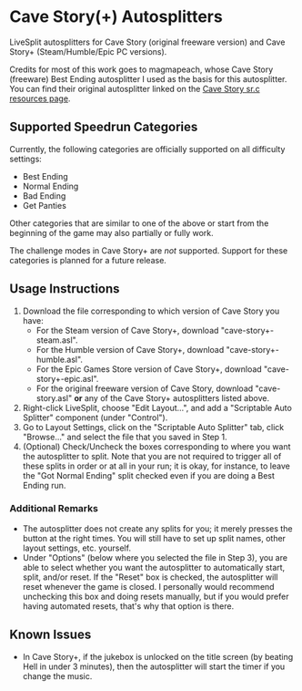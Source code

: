 # Cave Story(+) Autosplitters
LiveSplit autosplitters for Cave Story (original freeware version) and Cave Story+ (Steam/Humble/Epic PC versions).

Credits for most of this work goes to magmapeach, whose Cave Story (freeware) Best Ending autosplitter I used as the basis for this autosplitter.
You can find their original autosplitter linked on the [Cave Story sr.c resources page](https://www.speedrun.com/cave_story/resources).

## Supported Speedrun Categories
Currently, the following categories are officially supported on all difficulty settings:
- Best Ending
- Normal Ending
- Bad Ending
- Get Panties

Other categories that are similar to one of the above or start from the beginning of the game may also partially or fully work.

The challenge modes in Cave Story+ are *not* supported. Support for these categories is planned for a future release.

## Usage Instructions
1. Download the file corresponding to which version of Cave Story you have:
   * For the Steam version of Cave Story+, download "cave-story+-steam.asl".
   * For the Humble version of Cave Story+, download "cave-story+-humble.asl".
   * For the Epic Games Store version of Cave Story+, download "cave-story+-epic.asl".
   * For the original freeware version of Cave Story, download "cave-story.asl" **or** any of the Cave Story+ autosplitters listed above.
2. Right-click LiveSplit, choose "Edit Layout...", and add a "Scriptable Auto Splitter" component (under "Control").
3. Go to Layout Settings, click on the "Scriptable Auto Splitter" tab, click "Browse..." and select the file that you saved in Step 1.
4. (Optional) Check/Uncheck the boxes corresponding to where you want the autosplitter to split.
Note that you are not required to trigger all of these splits in order or at all in your run; it is okay, for instance, to leave the "Got Normal Ending" split checked even if you are doing a Best Ending run.

### Additional Remarks
- The autosplitter does not create any splits for you; it merely presses the button at the right times.
You will still have to set up split names, other layout settings, etc. yourself.
- Under "Options" (below where you selected the file in Step 3), you are able to select
whether you want the autosplitter to automatically start, split, and/or reset.
If the "Reset" box is checked, the autosplitter will reset whenever the game is closed.
I personally would recommend unchecking this box and doing resets manually, but if you
would prefer having automated resets, that's why that option is there.

## Known Issues

- In Cave Story+, if the jukebox is unlocked on the title screen (by beating Hell in under 3 minutes), then the autosplitter will start the timer if you change the music.
